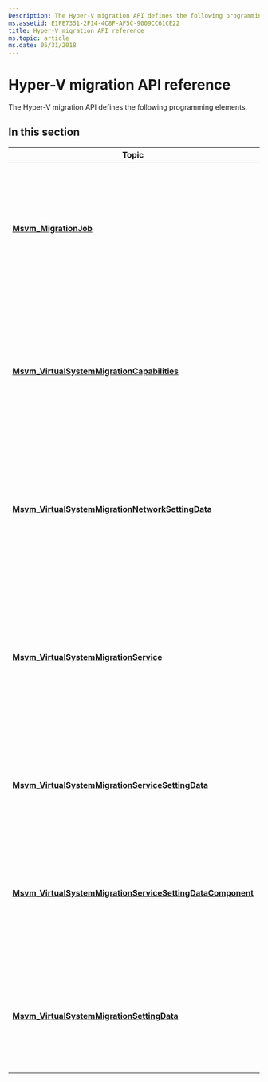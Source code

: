 ```yaml
---
Description: The Hyper-V migration API defines the following programming elements.
ms.assetid: E1FE7351-2F14-4C8F-AF5C-9009CC61CE22
title: Hyper-V migration API reference
ms.topic: article
ms.date: 05/31/2018
---
```


# Hyper-V migration API reference

The Hyper-V migration API defines the following programming elements.

## In this section



| Topic                                                                                                                                | Description                                                                                                                                                                                         |
|--------------------------------------------------------------------------------------------------------------------------------------|-----------------------------------------------------------------------------------------------------------------------------------------------------------------------------------------------------|
| [**Msvm\_MigrationJob**](msvm-migrationjob.md)<br/>                                                                           | This class represents a migration operation job created for storage or virtual system migration by the virtual system migration service.<br/>                                                 |
| [**Msvm\_VirtualSystemMigrationCapabilities**](msvm-virtualsystemmigrationcapabilities.md)<br/>                               | Defines the means by which a client can discover the methods provided by the migration service, and valid range of virtual system migration setting data.<br/>                                |
| [**Msvm\_VirtualSystemMigrationNetworkSettingData**](msvm-virtualsystemmigrationnetworksettingdata.md)<br/>                   | Represents the network on which the virtual system migration service is listening for incoming virtual system migration.<br/>                                                                 |
| [**Msvm\_VirtualSystemMigrationService**](msvm-virtualsystemmigrationservice.md)<br/>                                         | Represents the virtual system migration service. It is used for migrating a virtual system or for migrating the storage of a virtual system from one virtualization platform to another.<br/> |
| [**Msvm\_VirtualSystemMigrationServiceSettingData**](msvm-virtualsystemmigrationservicesettingdata.md)<br/>                   | Represents the settings for the virtual system migration service on a host.<br/>                                                                                                              |
| [**Msvm\_VirtualSystemMigrationServiceSettingDataComponent**](msvm-virtualsystemmigrationservicesettingdatacomponent.md)<br/> | An association used to represent virtual system migration network settings of the virtual system migration service.<br/>                                                                      |
| [**Msvm\_VirtualSystemMigrationSettingData**](msvm-virtualsystemmigrationsettingdata.md)<br/>                                 | Represents the migration settings for migrating a virtual system and the storage attached to a virtual system.<br/>                                                                           |



 

 

 




